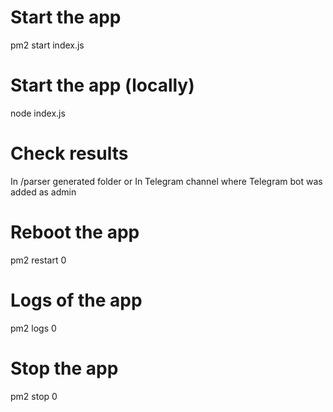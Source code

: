 # Start the app

pm2 start index.js

# Start the app (locally)

node index.js

# Check results

In /parser generated folder
or
In Telegram channel where Telegram bot was added as admin

# Reboot the app

pm2 restart 0

# Logs of the app

pm2 logs 0

# Stop the app

pm2 stop 0
